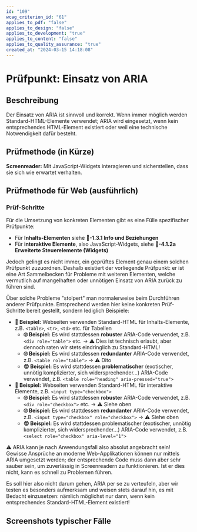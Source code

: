 ```yaml
---
id: "109"
wcag_criterion_id: "61"
applies_to_pdf: "false"
applies_to_design: "false"
applies_to_development: "true"
applies_to_content: "false"
applies_to_quality_assurance: "true"
created_at: "2024-03-15 14:18:08"
---
```


# Prüfpunkt: Einsatz von ARIA

## Beschreibung

Der Einsatz von ARIA ist sinnvoll und korrekt. Wenn immer möglich werden Standard-HTML-Elemente verwendet; ARIA wird eingesetzt, wenn kein entsprechendes HTML-Element existiert oder weil eine technische Notwendigkeit dafür besteht.

## Prüfmethode (in Kürze)

**Screenreader:** Mit JavaScript-Widgets interagieren und sicherstellen, dass sie sich wie erwartet verhalten.

## Prüfmethode für Web (ausführlich)

### Prüf-Schritte

Für die Umsetzung von konkreten Elementen gibt es eine Fülle spezifischer Prüfpunkte:

- Für **Inhalts-Elementen** siehe **📜-1.3.1 Info und Beziehungen**
- Für **interaktive Elemente**, also JavaScript-Widgets, siehe **📜-4.1.2a Erweiterte Steuerelemente (Widgets)**

Jedoch gelingt es nicht immer, ein geprüftes Element genau einem solchen Prüfpunkt zuzuordnen. Deshalb existiert der vorliegende Prüfpunkt: er ist eine Art Sammelbecken für Probleme mit weiteren Elementen, welche vermutlich auf mangelhaften oder unnötigen Einsatz von ARIA zurück zu führen sind.

Über solche Probleme "stolpert" man normalerweise beim Durchführen anderer Prüfpunkte. Entsprechend werden hier keine konkreten Prüf-Schritte bereit gestellt, sondern lediglich Beispiele:

- **🙂 Beispiel:** Webseiten verwenden Standard-HTML für Inhalts-Elemente, z.B. `<table>`, `<tr>`, `<td>` etc. für Tabellen
    - **🙄 Beispiel:** Es wird stattdessen **robuster** ARIA-Code verwendet, z.B. `<div role="table">` etc. → ⚠️ Dies ist technisch erlaubt, aber dennoch raten wir stets eindringlich zu Standard-HTML!
    - **🙄 Beispiel:** Es wird stattdessen **redundanter** ARIA-Code verwendet, z.B. `<table role="table">` → ⚠️ Dito
    - **😡 Beispiel:** Es wird stattdessen **problematischer** (exotischer, unnötig komplizierter, sich widersprechender...) ARIA-Code verwendet, z.B. `<table role="heading" aria-pressed="true">`
- **🙂 Beispiel:** Webseiten verwenden Standard-HTML für interaktive Elemente, z.B. `<input type="checkbox">`
    - **🙄 Beispiel:** Es wird stattdessen **robuster** ARIA-Code verwendet, z.B. `<div role="checkbox">` etc. → ⚠️ Siehe oben
    - **🙄 Beispiel:** Es wird stattdessen **redundanter** ARIA-Code verwendet, z.B. `<input type="checkbox" role="checkbox">` → ⚠️ Siehe oben
    - **😡 Beispiel:** Es wird stattdessen problematischer (exotischer, unnötig komplizierter, sich widersprechender...) ARIA-Code verwendet, z.B. `<select role="checkbox" aria-level="1">`

⚠️ ARIA kann je nach Anwendungsfall also absolut angebracht sein! Gewisse Ansprüche an moderne Web-Applikationen können nur mittels ARIA umgesetzt werden; der entsprechende Code muss dann aber sehr sauber sein, um zuverlässig in Screenreadern zu funktionieren. Ist er dies nicht, kann es schnell zu Problemen führen.

Es soll hier also nicht darum gehen, ARIA per se zu verteufeln, aber wir testen es besonders aufmerksam und weisen stets darauf hin, es mit Bedacht einzusetzen: nämlich möglichst nur dann, wenn kein entsprechendes Standard-HTML-Element existiert!

## Screenshots typischer Fälle

